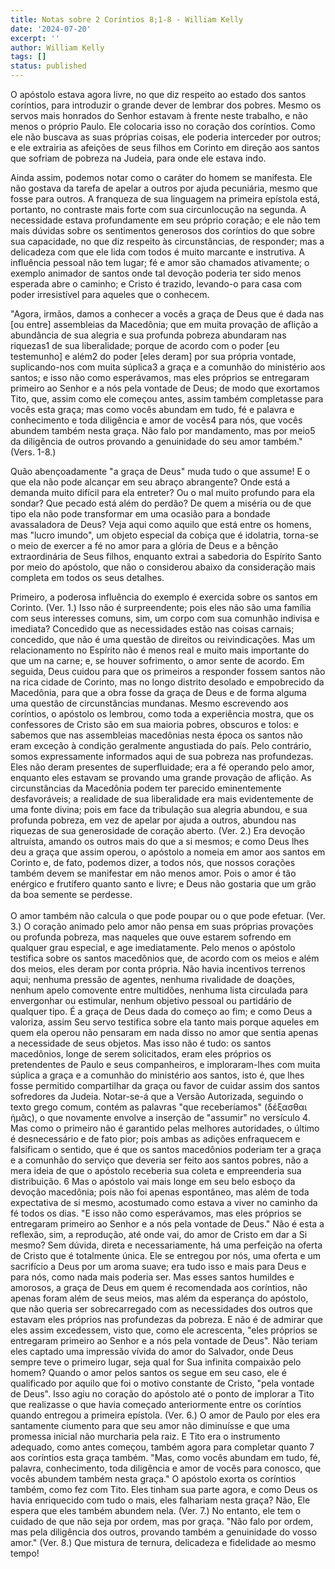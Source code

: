 ```yaml
---
title: Notas sobre 2 Coríntios 8;1-8 - William Kelly
date: '2024-07-20'
excerpt: ''
author: William Kelly
tags: []
status: published
---
```

O apóstolo estava agora livre, no que diz respeito ao estado dos santos
coríntios, para introduzir o grande dever de lembrar dos pobres. Mesmo
os servos mais honrados do Senhor estavam à frente neste trabalho, e não
menos o próprio Paulo. Ele colocaria isso no coração dos coríntios. Como
ele não buscava as suas próprias coisas, ele poderia interceder por
outros; e ele extrairia as afeições de seus filhos em Corinto em direção
aos santos que sofriam de pobreza na Judeia, para onde ele estava indo.

Ainda assim, podemos notar como o caráter do homem se manifesta. Ele não
gostava da tarefa de apelar a outros por ajuda pecuniária, mesmo que
fosse para outros. A franqueza de sua linguagem na primeira epístola
está, portanto, no contraste mais forte com sua circunlocução na
segunda. A necessidade estava profundamente em seu próprio coração; e
ele não tem mais dúvidas sobre os sentimentos generosos dos coríntios do
que sobre sua capacidade, no que diz respeito às circunstâncias, de
responder; mas a delicadeza com que ele lida com todos é muito marcante
e instrutiva. A influência pessoal não tem lugar; fé e amor são chamados
ativamente; o exemplo animador de santos onde tal devoção poderia ter
sido menos esperada abre o caminho; e Cristo é trazido, levando-o para
casa com poder irresistível para aqueles que o conhecem.

"Agora, irmãos, damos a conhecer a vocês a graça de Deus que é dada nas
\[ou entre\] assembleias da Macedônia; que em muita provação de aflição
a abundância de sua alegria e sua profunda pobreza abundaram nas
riquezas1 de sua liberalidade; porque de acordo com o poder \[eu
testemunho\] e além2 do poder \[eles deram\] por sua própria vontade,
suplicando-nos com muita súplica3 a graça e a comunhão do ministério aos
santos; e isso não como esperávamos, mas eles próprios se entregaram
primeiro ao Senhor e a nós pela vontade de Deus; de modo que exortamos
Tito, que, assim como ele começou antes, assim também completasse para
vocês esta graça; mas como vocês abundam em tudo, fé e palavra e
conhecimento e toda diligência e amor de vocês4 para nós, que vocês
abundem também nesta graça. Não falo por mandamento, mas por meio5 da
diligência de outros provando a genuinidade do seu amor também." (Vers.
1-8.)

Quão abençoadamente "a graça de Deus" muda tudo o que assume! E o que
ela não pode alcançar em seu abraço abrangente? Onde está a demanda
muito difícil para ela entreter? Ou o mal muito profundo para ela
sondar? Que pecado está além do perdão? De quem a miséria ou de que tipo
ela não pode transformar em uma ocasião para a bondade avassaladora de
Deus? Veja aqui como aquilo que está entre os homens, mas "lucro
imundo", um objeto especial da cobiça que é idolatria, torna-se o meio
de exercer a fé no amor para a glória de Deus e a bênção extraordinária
de Seus filhos, enquanto extrai a sabedoria do Espírito Santo por meio
do apóstolo, que não o considerou abaixo da consideração mais completa
em todos os seus detalhes.

Primeiro, a poderosa influência do exemplo é exercida sobre os santos em
Corinto. (Ver. 1.) Isso não é surpreendente; pois eles não são uma
família com seus interesses comuns, sim, um corpo com sua comunhão
indivisa e imediata? Concedido que as necessidades estão nas coisas
carnais; concedido, que não é uma questão de direitos ou reivindicações.
Mas um relacionamento no Espírito não é menos real e muito mais
importante do que um na carne; e, se houver sofrimento, o amor sente de
acordo. Em seguida, Deus cuidou para que os primeiros a responder fossem
santos não na rica cidade de Corinto, mas no longo distrito desolado e
empobrecido da Macedônia, para que a obra fosse da graça de Deus e de
forma alguma uma questão de circunstâncias mundanas. Mesmo escrevendo
aos coríntios, o apóstolo os lembrou, como toda a experiência mostra,
que os confessores de Cristo são em sua maioria pobres, obscuros e
tolos: e sabemos que nas assembleias macedônias nesta época os santos
não eram exceção à condição geralmente angustiada do país. Pelo
contrário, somos expressamente informados aqui de sua pobreza nas
profundezas. Eles não deram presentes de superfluidade; era a fé
operando pelo amor, enquanto eles estavam se provando uma grande
provação de aflição. As circunstâncias da Macedônia podem ter parecido
eminentemente desfavoráveis; a realidade de sua liberalidade era mais
evidentemente de uma fonte divina; pois em face da tribulação sua
alegria abundou, e sua profunda pobreza, em vez de apelar por ajuda a
outros, abundou nas riquezas de sua generosidade de coração aberto.
(Ver. 2.) Era devoção altruísta, amando os outros mais do que a si
mesmos; e como Deus lhes deu a graça que assim operou, o apóstolo a
nomeia em amor aos santos em Corinto e, de fato, podemos dizer, a todos
nós, que nossos corações também devem se manifestar em não menos amor.
Pois o amor é tão enérgico e frutífero quanto santo e livre; e Deus não
gostaria que um grão da boa semente se perdesse.\
\
O amor também não calcula o que pode poupar ou o que pode efetuar. (Ver.
3.) O coração animado pelo amor não pensa em suas próprias provações ou
profunda pobreza, mas naqueles que ouve estarem sofrendo em qualquer
grau especial, e age imediatamente. Pelo menos o apóstolo testifica
sobre os santos macedônios que, de acordo com os meios e além dos meios,
eles deram por conta própria. Não havia incentivos terrenos aqui;
nenhuma pressão de agentes, nenhuma rivalidade de doações, nenhum apelo
comovente entre multidões, nenhuma lista circulada para envergonhar ou
estimular, nenhum objetivo pessoal ou partidário de qualquer tipo. É a
graça de Deus dada do começo ao fim; e como Deus a valoriza, assim Seu
servo testifica sobre ela tanto mais porque aqueles em quem ela operou
não pensaram em nada disso no amor que sentia apenas a necessidade de
seus objetos. Mas isso não é tudo: os santos macedônios, longe de serem
solicitados, eram eles próprios os pretendentes de Paulo e seus
companheiros, e imploraram-lhes com muita súplica a graça e a comunhão
do ministério aos santos, isto é, que lhes fosse permitido compartilhar
da graça ou favor de cuidar assim dos santos sofredores da Judeia.
Notar-se-á que a Versão Autorizada, seguindo o texto grego comum, contém
as palavras \"que receberíamos\" (δέξασθαι ἡμᾶς), o que novamente
envolve a inserção de \"assumir\" no versículo 4. Mas como o primeiro
não é garantido pelas melhores autoridades, o último é desnecessário e
de fato pior; pois ambas as adições enfraquecem e falsificam o sentido,
que é que os santos macedônios poderiam ter a graça e a comunhão do
serviço que deveria ser feito aos santos pobres, não a mera ideia de que
o apóstolo receberia sua coleta e empreenderia sua distribuição. 6 Mas o
apóstolo vai mais longe em seu belo esboço da devoção macedônia; pois
não foi apenas espontâneo, mas além de toda expectativa de si mesmo,
acostumado como estava a viver no caminho da fé todos os dias. \"E isso
não como esperávamos, mas eles próprios se entregaram primeiro ao Senhor
e a nós pela vontade de Deus.\" Não é esta a reflexão, sim, a
reprodução, até onde vai, do amor de Cristo em dar a Si mesmo? Sem
dúvida, direta e necessariamente, há uma perfeição na oferta de Cristo
que é totalmente única. Ele se entregou por nós, uma oferta e um
sacrifício a Deus por um aroma suave; era tudo isso e mais para Deus e
para nós, como nada mais poderia ser. Mas esses santos humildes e
amorosos, a graça de Deus em quem é recomendada aos coríntios, não
apenas foram além de seus meios, mas além da esperança do apóstolo, que
não queria ser sobrecarregado com as necessidades dos outros que estavam
eles próprios nas profundezas da pobreza. E não é de admirar que eles
assim excedessem, visto que, como ele acrescenta, \"eles próprios se
entregaram primeiro ao Senhor e a nós pela vontade de Deus\". Não teriam
eles captado uma impressão vívida do amor do Salvador, onde Deus sempre
teve o primeiro lugar, seja qual for Sua infinita compaixão pelo homem?
Quando o amor pelos santos os segue em seu caso, ele é qualificado por
aquilo que foi o motivo constante de Cristo, \"pela vontade de Deus\".
Isso agiu no coração do apóstolo até o ponto de implorar a Tito que
realizasse o que havia começado anteriormente entre os coríntios quando
entregou a primeira epístola. (Ver. 6.) O amor de Paulo por eles era
santamente ciumento para que seu amor não diminuísse e que uma promessa
inicial não murcharia pela raiz. E Tito era o instrumento adequado, como
antes começou, também agora para completar quanto 7 aos coríntios esta
graça também. \"Mas, como vocês abundam em tudo, fé, palavra,
conhecimento, toda diligência e amor de vocês para conosco, que vocês
abundem também nesta graça.\" O apóstolo exorta os coríntios também,
como fez com Tito. Eles tinham sua parte agora, e como Deus os havia
enriquecido com tudo o mais, eles falhariam nesta graça? Não, Ele espera
que eles também abundem nela. (Ver. 7.) No entanto, ele tem o cuidado de
que não seja por ordem, mas por graça. \"Não falo por ordem, mas pela
diligência dos outros, provando também a genuinidade do vosso amor.\"
(Ver. 8.) Que mistura de ternura, delicadeza e fidelidade ao mesmo
tempo!
